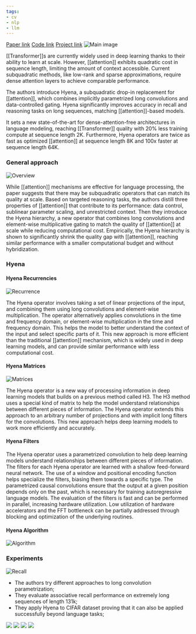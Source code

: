 ```yaml
---
tags:
- cv
- nlp
- llm
---
```

[Paper link](https://arxiv.org/abs/2302.10866)
[Code link](https://github.com/HazyResearch/safari)
[Project link](https://hazyresearch.stanford.edu/blog/2023-03-07-hyena)
![Main image](https://andlukyane.com/images/paper_reviews/hyena/2023-03-19_19-01-37.jpg)

[[Transformer]]s are currently widely used in deep learning thanks to their ability to learn at scale. However, [[attention]] exhibits quadratic cost in sequence length, limiting the amount of context accessible. Current subquadratic methods, like low-rank and sparse approximations, require dense attention layers to achieve comparable performance.

The authors introduce Hyena, a subquadratic drop-in replacement for [[attention]], which combines implicitly parametrized long convolutions and data-controlled gating. Hyena significantly improves accuracy in recall and reasoning tasks on long sequences, matching [[attention]]-based models.

It sets a new state-of-the-art for dense-attention-free architectures in language modeling, reaching [[Transformer]] quality with 20% less training compute at sequence length 2K. Furthermore, Hyena operators are twice as fast as optimized [[attention]] at sequence length 8K and 100x faster at sequence length 64K.

### General approach

![Overview](https://andlukyane.com/images/paper_reviews/hyena/2023-03-19_18-26-11.jpg)

While [[attention]] mechanisms are effective for language processing, the paper suggests that there may be subquadratic operators that can match its quality at scale. Based on targeted reasoning tasks, the authors distill three properties of [[attention]] that contribute to its performance: data control, sublinear parameter scaling, and unrestricted context. Then they introduce the Hyena hierarchy, a new operator that combines long convolutions and element-wise multiplicative gating to match the quality of [[attention]] at scale while reducing computational cost. Empirically, the Hyena hierarchy is shown to significantly shrink the quality gap with [[attention]], reaching similar performance with a smaller computational budget and without hybridization.

### Hyena

#### Hyena Recurrencies

![Recurrence](https://andlukyane.com/images/paper_reviews/hyena/2023-03-19_18-41-30.jpg)

The Hyena operator involves taking a set of linear projections of the input, and combining them using long convolutions and element-wise multiplication. The operator alternatively applies convolutions in the time and frequency domain, or element-wise multiplication in the time and frequency domain. This helps the model to better understand the context of the input and select specific parts of it. This new approach is more efficient than the traditional [[attention]] mechanism, which is widely used in deep learning models, and can provide similar performance with less computational cost.

#### Hyena Matrices

![Matrices](https://andlukyane.com/images/paper_reviews/hyena/2023-03-19_18-44-51.jpg)

The Hyena operator is a new way of processing information in deep learning models that builds on a previous method called H3. The H3 method uses a special kind of matrix to help the model understand relationships between different pieces of information. The Hyena operator extends this approach to an arbitrary number of projections and with implicit long filters for the convolutions. This new approach helps deep learning models to work more efficiently and accurately.

#### Hyena Filters

The Hyena operator uses a parametrized convolution to help deep learning models understand relationships between different pieces of information. The filters for each Hyena operator are learned with a shallow feed-forward neural network. The use of a window and positional encoding function helps specialize the filters, biasing them towards a specific type. The parametrized causal convolutions ensure that the output at a given position depends only on the past, which is necessary for training autoregressive language models. The evaluation of the filters is fast and can be performed in parallel, increasing hardware utilization. Low utilization of hardware accelerators and the FFT bottleneck can be partially addressed through blocking and optimization of the underlying routines.

#### Hyena Algorithm

![Algorithm](https://andlukyane.com/images/paper_reviews/hyena/2023-03-19_18-53-08.jpg)

### Experiments

![Recall](https://andlukyane.com/images/paper_reviews/hyena/2023-03-19_18-54-25.jpg)

* The authors try different approaches to long convolution parametrization;
* They evaluate associative recall performance on extremely long sequences of length 131k;
* They apply Hyena to CIFAR dataset proving that it can also be applied successfully beyond language tasks;

<div class="gallery" data-columns="5">
<img src="https://andlukyane.com/images/paper_reviews/hyena/2023-03-19_18-58-59.jpg">
<img src="https://andlukyane.com/images/paper_reviews/hyena/2023-03-19_18-59-05.jpg">
<img src="https://andlukyane.com/images/paper_reviews/hyena/2023-03-19_18-59-11.jpg">
<img src="https://andlukyane.com/images/paper_reviews/hyena/2023-03-19_18-59-55.jpg">
</div>